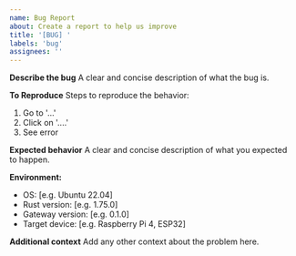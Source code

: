 ```yaml
---
name: Bug Report
about: Create a report to help us improve
title: '[BUG] '
labels: 'bug'
assignees: ''
---
```


**Describe the bug**
A clear and concise description of what the bug is.

**To Reproduce**
Steps to reproduce the behavior:
1. Go to '...'
2. Click on '....'
3. See error

**Expected behavior**
A clear and concise description of what you expected to happen.

**Environment:**
- OS: [e.g. Ubuntu 22.04]
- Rust version: [e.g. 1.75.0]
- Gateway version: [e.g. 0.1.0]
- Target device: [e.g. Raspberry Pi 4, ESP32]

**Additional context**
Add any other context about the problem here.